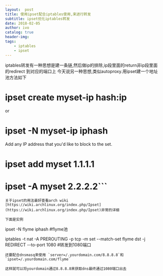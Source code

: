```yaml
---
layout:  post
title: 使用ipset配合iptables使用,来进行转发
subtitle: ipset优化iptables转发
date: 2018-02-05
author: ivo
catalog: true
header-img:
tags:
    - iptables
    - ipset
---
```

iptables转发有一种思想是建一条链,然后做ip的排除,ip段里面的return非ip段里面的redirect 到对应的端口上
今天说另一种思想,类似autoproxy.用ipset建一个地址池方法如下

# ipset create myset-ip hash:ip
or

# ipset -N myset-ip iphash
Add any IP address that you'd like to block to the set.

# ipset add myset 1.1.1.1
# ipset -A myset 2.2.2.2```

```
关于ipset的用法最好查看arch wiki [https://wiki.archlinux.org/index.php/Ipset](https://wiki.archlinux.org/index.php/Ipset)非常的详细

下面是实例
```
ipset -N flyme iphash   #flyme池

iptables -t nat -A PREROUTING -p tcp -m set --match-set flyme dst -j REDIRECT --to-port 1080            #转发到1080端口

```
还要配合dnsmasq来使用 `server=/.yourdomain.com/8.8.8.8`和`ipset=/.yourdomain.com/flyme`

这样就可以将yourdomain通过8.8.8.8来获取dns最终通过1080端口出去
